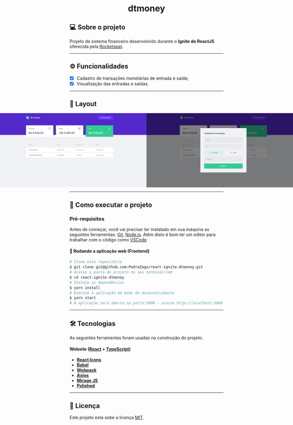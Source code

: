 <h1 align="center">
     dtmoney
</h1>

## 💻 Sobre o projeto

Projeto de sistema financeiro desenvolvido durante o **Ignite de ReactJS** oferecida pela [Rocketseat](https://www.rocketseat.com.br/ignite/).

---

## ⚙️ Funcionalidades

- [x] Cadastro de transações monetárias de entrada e saída;
- [x] Visualização das entradas e saídas.

---

## 🎨 Layout

<p align="center" style="display: flex; align-items: flex-start; justify-content: center;">
  <img alt="to.do" title="to.do" src="./assets/dashboard.jpeg" width="720px">
  
  <img alt="to.do" title="to.do" src="./assets/modal.jpeg" width="720px">
</p>

---

## 🚀 Como executar o projeto

### Pré-requisitos

Antes de começar, você vai precisar ter instalado em sua máquina as seguintes ferramentas:
[Git](https://git-scm.com), [Node.js](https://nodejs.org/en/). 
Além disto é bom ter um editor para trabalhar com o código como [VSCode](https://code.visualstudio.com/)

#### 🧭 Rodando a aplicação web (Frontend)

```bash
# Clone este repositório
$ git clone git@github.com:PedroZago/react-ignite-dtmoney.git
# Acesse a pasta do projeto no seu terminal/cmd
$ cd react-ignite-dtmoney
# Instale as dependências
$ yarn install
# Execute a aplicação em modo de desenvolvimento
$ yarn start
# A aplicação será aberta na porta:3000 - acesse http://localhost:3000
```

---

## 🛠 Tecnologias

As seguintes ferramentas foram usadas na construção do projeto:

#### **Website**  ([React](https://reactjs.org/)  +  [TypeScript](https://www.typescriptlang.org/))

-   **[React Icons](https://react-icons.github.io/react-icons/)**
-   **[Babel](https://github.com/babel/babel)**
-   **[Webpack](https://github.com/webpack/webpack)**
-   **[Axios](https://github.com/axios/axios)**
-   **[Mirage JS](https://github.com/miragejs/miragejs)**
-   **[Polished](https://github.com/styled-components/polished)**

---

## 📝 Licença

Este projeto esta sobe a licença [MIT](./LICENSE).
